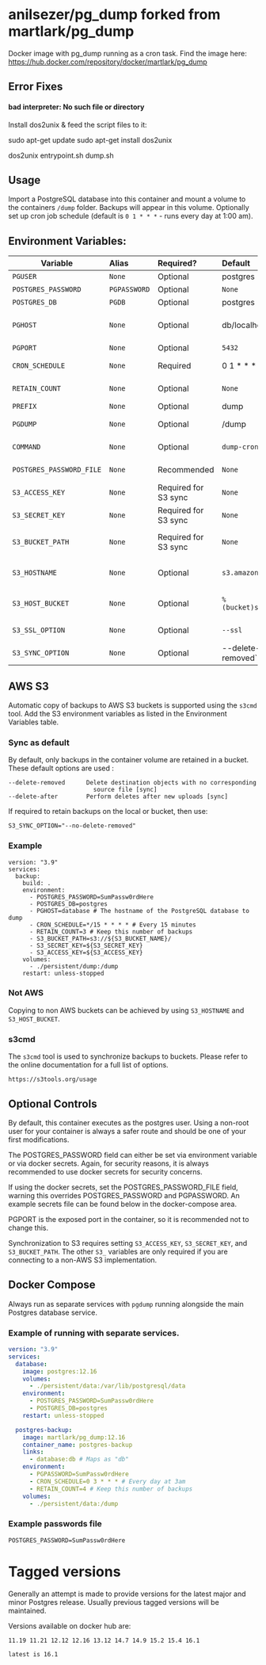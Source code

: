 anilsezer/pg_dump forked from martlark/pg_dump
================

Docker image with pg_dump running as a cron task. Find the image
here: https://hub.docker.com/repository/docker/martlark/pg_dump

## Error Fixes

#### bad interpreter: No such file or directory
Install dos2unix & feed the script files to it:

sudo apt-get update
sudo apt-get install dos2unix

dos2unix entrypoint.sh dump.sh



## Usage

Import a PostgreSQL database into this container and mount a volume to the containers `/dump` folder.
Backups will appear in this volume. Optionally set up cron job schedule (default is `0 1 * * *` -
runs every day at 1:00 am).

## Environment Variables:

| Variable                 | Alias        | Required?  | Default               | Description                                                                                   |
|--------------------------|:-------------|:-----------|:----------------------|:----------------------------------------------------------------------------------------------|
| `PGUSER`                 | `None`       | Optional   | postgres              | The user for accessing the database                                                           |
| `POSTGRES_PASSWORD`      | `PGPASSWORD` | Optional   | `None`                | The password for accessing the database                                                       |
| `POSTGRES_DB`            | `PGDB`       | Optional   | postgres              | The name of the database                                                                      |
| `PGHOST`                 | `None`       | Optional   | db/localhost | The hostname of the database. `db` is the default if RUN_DOUBLE, `localhost` otherwise        |
| `PGPORT`                 | `None`       | Optional   | `5432`                | The port for the database                                                                     |
| `CRON_SCHEDULE`          | `None`       | Required   | 0 1 * * *             | The cron schedule at which to run the pg_dump                                                 |
| `RETAIN_COUNT`           | `None`       | Optional   | `None`                | Optionally, a number to retain, delete older files                                            |
| `PREFIX`                 | `None`       | Optional   | dump                  | Optionally, prefix for dump files                                                             |
| `PGDUMP`                 | `None`       | Optional   | /dump                 | Optionally, define a different location to dump your backups.                                 |
| `COMMAND`                | `None`       | Optional   | `dump-cron` | Options: `dump` dumps the database and exit, `dump-cron` creates a cron job and runs          |
| `POSTGRES_PASSWORD_FILE` | `None`       | Recommended | `None`               | Location of the password file. Overrides `POSTGRES_PASSWORD` and `PGPASSWORD`                 |
| `S3_ACCESS_KEY`          | `None`       | Required for S3 sync   | `None` | Access key to connect to S3. Example: `AKIAIOSFODNN7EXAMPLE`                                  |
| `S3_SECRET_KEY`          | `None`       | Required for S3 sync   | `None` | Secret key to connect to S3. Example: `wJalrXUtnFEMI/K7MDENG/bPxRfiCYEXAMPLEKEY`              |
| `S3_BUCKET_PATH` | `None` | Required for S3 sync  | `None`   | Full path to the bucket and directory to store the dumps. Example: `s3://my-bucket/db-dumps/` |
| `S3_HOSTNAME`    | `None` | Optional  | `s3.amazonaws.com`            | Configurable for a non-AWS S3 implementation. Example: `mys3server.local`                     |
| `S3_HOST_BUCKET` | `None` | Optional  | `%(bucket)s.s3.amazonaws.com` | Configurable for a non-AWS S3 implementation. Example: `mys3server.local/%(bucket)`           |
| `S3_SSL_OPTION`  | `None` | Optional  | `--ssl`                       | Options: `--ssl` to enable SSL, `--no-ssl` to disable SSL                                     |
| `S3_SYNC_OPTION`  | `None` | Optional  | --delete-after --delete-removed`                       | Controls how files are synchronized to a bucket                                               |

## AWS S3

Automatic copy of backups to AWS S3 buckets is supported using the `s3cmd` tool.  Add the S3 environment variables as listed in the
Environment Variables table.

### Sync as default

By default, only backups in the container volume are retained in a bucket. These default options are used :

    --delete-removed      Delete destination objects with no corresponding
                            source file [sync]
    --delete-after        Perform deletes after new uploads [sync]

If required to retain backups on the local or bucket, then use:

    S3_SYNC_OPTION="--no-delete-removed"

### Example

    version: "3.9"
    services:
      backup:
        build: .
        environment:
          - POSTGRES_PASSWORD=SumPassw0rdHere
          - POSTGRES_DB=postgres
          - PGHOST=database # The hostname of the PostgreSQL database to dump
          - CRON_SCHEDULE=*/15 * * * * # Every 15 minutes
          - RETAIN_COUNT=3 # Keep this number of backups
          - S3_BUCKET_PATH=s3://${S3_BUCKET_NAME}/
          - S3_SECRET_KEY=${S3_SECRET_KEY}
          - S3_ACCESS_KEY=${S3_ACCESS_KEY}
        volumes:
          - ./persistent/dump:/dump
        restart: unless-stopped


### Not AWS

Copying to non AWS buckets can be achieved by using `S3_HOSTNAME` and `S3_HOST_BUCKET`.

### s3cmd

The `s3cmd` tool is used to synchronize backups to buckets.  Please refer to the online documentation for
a full list of options.

    https://s3tools.org/usage

## Optional Controls

By default, this container executes as the postgres user. Using a non-root user for your container
is always a safer route and should be one of your first modifications.

The POSTGRES_PASSWORD field can
either be set via environment variable or via docker secrets. Again, for security reasons, it is
always recommended to use docker secrets for security concerns.

If using the docker secrets, set the
POSTGRES_PASSWORD_FILE field, warning this overrides POSTGRES_PASSWORD and PGPASSWORD. An example secrets
file can be found below in the docker-compose area.

PGPORT is the exposed port in the container, so it is recommended not to change this.

Synchronization to S3 requires setting `S3_ACCESS_KEY`, `S3_SECRET_KEY`, and `S3_BUCKET_PATH`. The other `S3_` variables are only required if you are connecting to a non-AWS S3 implementation.

## Docker Compose

Always run as separate services with `pgdump` running alongside the main Postgres database service.

### Example of running with separate services.

```yaml
version: "3.9"
services:
  database:
    image: postgres:12.16
    volumes:
      - ./persistent/data:/var/lib/postgresql/data
    environment:
      - POSTGRES_PASSWORD=SumPassw0rdHere
      - POSTGRES_DB=postgres
    restart: unless-stopped

  postgres-backup:
    image: martlark/pg_dump:12.16
    container_name: postgres-backup
    links:
      - database:db # Maps as "db"
    environment:
      - PGPASSWORD=SumPassw0rdHere
      - CRON_SCHEDULE=0 3 * * * # Every day at 3am
      - RETAIN_COUNT=4 # Keep this number of backups
    volumes:
      - ./persistent/data:/dump
```

### Example passwords file

```text
POSTGRES_PASSWORD=SumPassw0rdHere
```

Tagged versions
===============

Generally an attempt is made to provide versions for the latest major and minor Postgres release.  Usually
previous tagged versions will be maintained.

Versions available on docker hub are:

    11.19 11.21 12.12 12.16 13.12 14.7 14.9 15.2 15.4 16.1

    latest is 16.1

